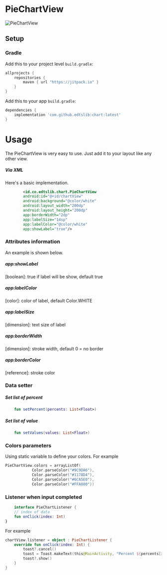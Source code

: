# PieChartView

![PieChartView](https://i.ibb.co/F6VdTY0/Screen-Shot-2022-04-13-at-16-29-29.png)
## Setup
### Gradle

Add this to your project level `build.gradle`:
```groovy
allprojects {
    repositories {
        maven { url "https://jitpack.io" }
    }
}
```
Add this to your app `build.gradle`:
```groovy
dependencies {
    implementation 'com.github.edtslib:chart:latest'
}
```
# Usage

The PieChartView is very easy to use. Just add it to your layout like any other view.
##### Via XML

Here's a basic implementation.

```xml
        <id.co.edtslib.chart.PieChartView
        android:id="@+id/chartView"
        android:background="@color/white"
        android:layout_width="200dp"
        android:layout_height="200dp"
        app:borderWidth="2dp"
        app:labelSize="14sp"
        app:labelColor="@color/white"
        app:showLabel="true"/>
```
### Attributes information

An example is shown below.

##### _app:showLabel_
[boolean]: true if label will be show, default true

##### _app:labelColor_
[color]: color of label, default Color.WHITE

##### _app:labelSize_
[dimension]: text size of label

##### _app:borderWidth_
[dimension]: stroke width, default 0 = no border

##### _app:borderColor_
[reference]: stroke color

### Data setter
##### Set list of percent

```kotlin
    fun setPercent(percents: List<Float>)
```

##### Set list of value
```kotlin
    fun setValues(values: List<Float>)
```

### Colors parameters

Using static variable to define your colors. For example
```kotlin
PieChartView.colors = arrayListOf(
            Color.parseColor("#9C9DA6"),
            Color.parseColor("#1178D4"),
            Color.parseColor("#6CA5E0"),
            Color.parseColor("#FFA800"))
```

### Listener when input completed
```kotlin
    interface PieChartListener {
    // index of data
    fun onClick(index: Int)
}
```

For example
```kotlin
chartView.listener = object : PieChartListener {
    override fun onClick(index: Int) {
        toast?.cancel()
        toast = Toast.makeText(this@MainActivity, "Percent ${percents[index]}", Toast.LENGTH_SHORT)
        toast?.show()
    }
}
```